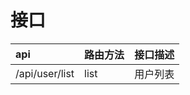 # 接口

| api            | 路由方法 | 接口描述 |
| :------------- | :------- | :------- |
| /api/user/list | list     | 用户列表 |
